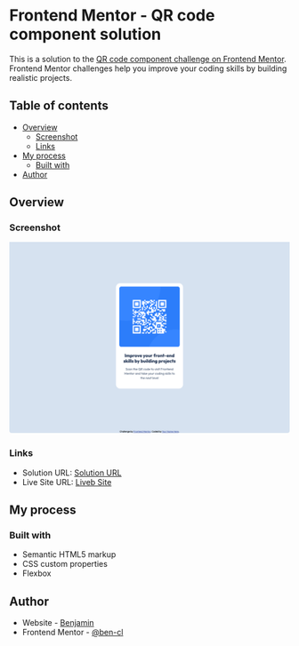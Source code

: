 # Frontend Mentor - QR code component solution

This is a solution to the [QR code component challenge on Frontend Mentor](https://www.frontendmentor.io/challenges/qr-code-component-iux_sIO_H). Frontend Mentor challenges help you improve your coding skills by building realistic projects.

## Table of contents

- [Overview](#overview)
  - [Screenshot](#screenshot)
  - [Links](#links)
- [My process](#my-process)
  - [Built with](#built-with)
- [Author](#author)

## Overview

### Screenshot

![](./screenshot.png)

### Links

- Solution URL: [Solution URL](https://github.com/ben-cl/frontendmentor-qr-code-component/tree/main/)
- Live Site URL: [Liveb Site](https://ben-cl.github.io/frontendmentor-qr-code-component/)

## My process

### Built with

- Semantic HTML5 markup
- CSS custom properties
- Flexbox

## Author

- Website - [Benjamin](https://benjamincl.com/)
- Frontend Mentor - [@ben-cl](https://www.frontendmentor.io/profile/ben-cl)
